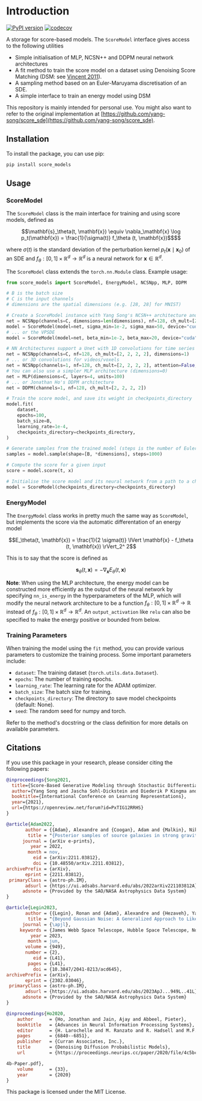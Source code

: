 # Introduction

[![PyPI version](https://badge.fury.io/py/score_models.svg)](https://badge.fury.io/py/score_models)
[![codecov](https://codecov.io/gh/AlexandreAdam/torch_score_models/branch/master/graph/badge.svg)](https://codecov.io/gh/AlexandreAdam/torch_score_models)

A storage for score-based models. The `ScoreModel` interface gives access to the
following utilities

- Simple initialisation of MLP, NCSN++ and DDPM neural network architectures
- A fit method to train the score model on a dataset using Denoising Score
  Matching (DSM: see
  [Vincent 2011](https://www.iro.umontreal.ca/~vincentp/Publications/DenoisingScoreMatching_NeuralComp2011.pdf)).
- A sampling method based on an Euler-Maruyama discretisation of an SDE.
- A simple interface to train an energy model using DSM

This repository is mainly intended for personal use. You might also want to
refer to the original implementation at
[https://github.com/yang-song/score_sde](https://github.com/yang-song/score_sde).

## Installation

To install the package, you can use pip:

```bash
pip install score_models
```

## Usage

### ScoreModel

The `ScoreModel` class is the main interface for training and using score
models, defined as

```math
\mathbf{s}_\theta(t, \mathbf{x}) \equiv \nabla_\mathbf{x} \log p_t(\mathbf{x}) = \frac{1}{\sigma(t)} f_\theta (t, \mathbf{x})$$
```

where $\sigma(t)$ is the standard deviation of the perturbation kernel
$`p_t(\mathbf{x} \mid \mathbf{x}_0)`$ of an SDE and
$f_\theta : [0, 1] \times\mathbb{R}^d \to \mathbb{R}^d$ is a neural network for
$\mathbf{x} \in \mathbb{R}^d$.

The `ScoreModel` class extends the `torch.nn.Module` class. Example usage:

```python
from score_models import ScoreModel, EnergyModel, NCSNpp, MLP, DDPM

# B is the batch size
# C is the input channels
# dimensions are the spatial dimensions (e.g. [28, 28] for MNIST)

# Create a ScoreModel instance with Yang Song's NCSN++ architecture and the VESDE
net = NCSNpp(channels=C, dimensions=len(dimensions), nf=128, ch_mult=[2, 2, 2, 2])
model = ScoreModel(model=net, sigma_min=1e-2, sigma_max=50, device="cuda")
# ... or the VPSDE
model = ScoreModel(model=net, beta_min=1e-2, beta_max=20, device="cuda")

# NN Architectures support a Unet with 1D convolutions for time series input data
net = NCSNpp(channels=C, nf=128, ch_mult=[2, 2, 2, 2], dimensions=1)
# ... or 3D convolutions for videos/voxels
net = NCSNpp(channels=1, nf=128, ch_mult=[2, 2, 2, 2], attention=False, dimensions=3)
# You can also use a simpler MLP architecture (dimensions=0)
net = MLP(dimensions=C, layers=4, units=100)
# ... or Jonathan Ho's DDPM architecture
net = DDPM(channels=1, nf=128, ch_mult=[2, 2, 2, 2])

# Train the score model, and save its weight in checkpoints_directory
model.fit(
    dataset,
    epochs=100,
    batch_size=B,
    learning_rate=1e-4,
    checkpoints_directory=checkpoints_directory,
)

# Generate samples from the trained model (steps is the number of Euler-Maruyama steps)
samples = model.sample(shape=[B, *dimensions], steps=1000)

# Compute the score for a given input
score = model.score(t, x)

# Initialise the score model and its neural network from a path to a checkpoint directory
model = ScoreModel(checkpoints_directory=checkpoints_directory)
```

### EnergyModel

The `EnergyModel` class works in pretty much the same way as `ScoreModel`, but
implements the score via the automatic differentation of an energy model

```math
E_\theta(t, \mathbf{x}) = \frac{1}{2 \sigma(t)} \lVert \mathbf{x} - f_\theta (t, \mathbf{x}) \rVert_2^ 2
```

This is to say that the score is defined as

```math
\mathbf{s}_\theta (t, \mathbf{x}) = - \nabla_\mathbf{x} E_\theta(t, \mathbf{x})
```

**Note**: When using the MLP architecture, the energy model can be constructed
more efficiently as the output of the neural network by specifying
`nn_is_energy` in the hyperparameters of the MLP, which will modify the neural
network architecture to be a function
$f_\theta: [0, 1] \times\mathbb{R}^d \to \mathbb{R}$ instead of
$f_\theta: [0, 1] \times\mathbb{R}^d \to \mathbb{R}^d$. An `output_activation`
like `relu` can also be specified to make the energy positive or bounded from
below.

### Training Parameters

When training the model using the `fit` method, you can provide various
parameters to customize the training process. Some important parameters include:

- `dataset`: The training dataset (`torch.utils.data.Dataset`).
- `epochs`: The number of training epochs.
- `learning_rate`: The learning rate for the ADAM optimizer.
- `batch_size`: The batch size for training.
- `checkpoints_directory`: The directory to save model checkpoints (default:
  None).
- `seed`: The random seed for numpy and torch.

Refer to the method's docstring or the class definition for more details on
available parameters.

## Citations

If you use this package in your research, please consider citing the following
papers:

```bibtex
@inproceedings{Song2021,
  title={Score-Based Generative Modeling through Stochastic Differential Equations},
  author={Yang Song and Jascha Sohl-Dickstein and Diederik P Kingma and Abhishek Kumar and Stefano Ermon and Ben Poole},
  booktitle={International Conference on Learning Representations},
  year={2021},
  url={https://openreview.net/forum?id=PxTIG12RRHS}
}
```

```bibtex
@article{Adam2022,
       author = {{Adam}, Alexandre and {Coogan}, Adam and {Malkin}, Nikolay and {Legin}, Ronan and {Perreault-Levasseur}, Laurence and {Hezaveh}, Yashar and {Bengio}, Yoshua},
        title = "{Posterior samples of source galaxies in strong gravitational lenses with score-based priors}",
      journal = {arXiv e-prints},
         year = 2022,
        month = nov,
          eid = {arXiv:2211.03812},
          doi = {10.48550/arXiv.2211.03812},
archivePrefix = {arXiv},
       eprint = {2211.03812},
 primaryClass = {astro-ph.IM},
       adsurl = {https://ui.adsabs.harvard.edu/abs/2022arXiv221103812A},
      adsnote = {Provided by the SAO/NASA Astrophysics Data System}
}
```

```bibtex
@article{Legin2023,
       author = {{Legin}, Ronan and {Adam}, Alexandre and {Hezaveh}, Yashar and {Perreault-Levasseur}, Laurence},
        title = "{Beyond Gaussian Noise: A Generalized Approach to Likelihood Analysis with Non-Gaussian Noise}",
      journal = {\apjl},
     keywords = {James Webb Space Telescope, Hubble Space Telescope, Non-Gaussianity, Astronomy image processing, Observational astronomy, Bayesian statistics, CCD observation, Cosmic rays, Posterior distribution, Neural networks, Astronomy data analysis, Computational methods, 2291, 761, 1116, 2306, 1145, 1900, 207, 329, 1926, 1933, 1858, 1965, Astrophysics - Instrumentation and Methods for Astrophysics},
         year = 2023,
        month = jun,
       volume = {949},
       number = {2},
          eid = {L41},
        pages = {L41},
          doi = {10.3847/2041-8213/acd645},
archivePrefix = {arXiv},
       eprint = {2302.03046},
 primaryClass = {astro-ph.IM},
       adsurl = {https://ui.adsabs.harvard.edu/abs/2023ApJ...949L..41L},
      adsnote = {Provided by the SAO/NASA Astrophysics Data System}
}
```

```bibtex
@inproceedings{Ho2020,
    author      = {Ho, Jonathan and Jain, Ajay and Abbeel, Pieter},
    booktitle   = {Advances in Neural Information Processing Systems},
    editor      = {H. Larochelle and M. Ranzato and R. Hadsell and M.F. Balcan and H. Lin},
    pages       = {6840--6851},
    publisher   = {Curran Associates, Inc.},
    title       = {Denoising Diffusion Probabilistic Models},
    url         = {https://proceedings.neurips.cc/paper/2020/file/4c5bcfec8584af0d967f1ab10179ca

4b-Paper.pdf},
    volume      = {33},
    year        = {2020}
}
```

This package is licensed under the MIT License.
